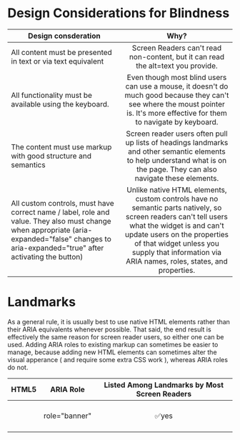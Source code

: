 # Design Considerations for Blindness

| Design consderation | Why?     
| ------------- |:-------------:|       
| All content must be presented in text or via text equivalent | Screen Readers can't read non-content, but it can read the alt=text you provide. | 
| All functionality must be available using the keyboard. | Even though most blind users can use a mouse, it doesn't do much good because they can't see where the moust pointer is. It's more effective for them to navigate by keyboard. |
| The content must use markup with good structure and semantics | Screen reader users often pull up lists of headings landmarks and other semantic elements to help understand what is on the page. They can also navigate these elements.
| All custom controls, must have correct name / label, role and value. They also must change when appropriate (aria-expanded="false" changes to aria-expanded="true" after activating the button) | Unlike native HTML elements, custom controls have no semantic parts natively, so screen readers can't tell users what the widget is and can't update users on the properties of that widget unless you supply that information via ARIA names, roles, states, and properties. |



# Landmarks

As a general rule, it is usually best to use native HTML elements rather than their ARIA equivalents whenever possible.
That said, the end result is effectively the same reason for screen reader users, so either one can be used.
Adding ARIA roles to existing markup can sometimes be easier to manage, because adding new HTML elements can sometimes
alter the visual apperance ( and require some extra CSS work ), whereas ARIA roles do not.

| HTML5 | ARIA Role | Listed Among Landmarks by Most Screen Readers | 
| ------------- |:-------------:|:-------------:|    
| <header> | role="banner" | ✅yes |